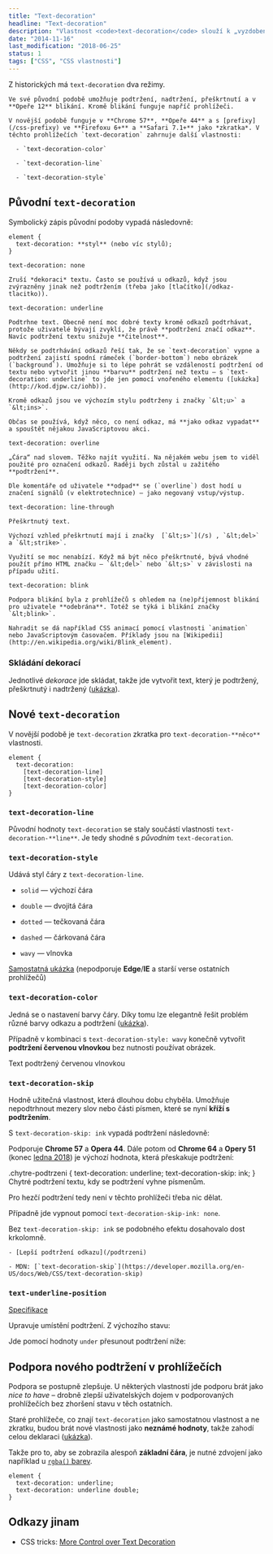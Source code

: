 ```yaml
---
title: "Text-decoration"
headline: "Text-decoration"
description: "Vlastnost <code>text-decoration</code> slouží k „vyzdobení“ běžného textu."
date: "2014-11-16"
last_modification: "2018-06-25"
status: 1
tags: ["CSS", "CSS vlastnosti"]
---
```


Z historických má `text-decoration` dva režimy.

    Ve své původní podobě umožňuje podtržení, nadtržení, přeškrtnutí a v **Opeře 12** blikání. Kromě blikání funguje napříč prohlížeči.

    V novější podobě funguje v **Chrome 57**, **Opeře 44** a s [prefixy](/css-prefixy) ve **Firefoxu 6+** a **Safari 7.1+** jako *zkratka*. V těchto prohlížečích `text-decoration` zahrnuje další vlastnosti:

      - `text-decoration-color`

      - `text-decoration-line`

      - `text-decoration-style`

## Původní `text-decoration`

Symbolický zápis původní podoby vypadá následovně:

```
element {
  text-decoration: **styl** (nebo víc stylů);
}
```

  `text-decoration: none`
  
    Zruší *dekoraci* textu. Často se používá u odkazů, když jsou zvýrazněny jinak než podtržením (třeba jako [tlačítko](/odkaz-tlacitko)).

  `text-decoration: underline`
  
    Podtrhne text. Obecně není moc dobré texty kromě odkazů podtrhávat, protože uživatelé bývají zvyklí, že právě **podtržení značí odkaz**. Navíc podtržení textu snižuje **čitelnost**.

    Někdy se podtrhávání odkazů řeší tak, že se `text-decoration` vypne a podtržení zajistí spodní rámeček (`border-bottom`) nebo obrázek (`background`). Umožňuje si to lépe pohrát se vzdáleností podtržení od textu nebo vytvořit jinou **barvu** podtržení než textu — s `text-decoration: underline` to jde jen pomocí vnořeného elementu ([ukázka](http://kod.djpw.cz/iohb)).

    Kromě odkazů jsou ve výchozím stylu podtrženy i značky `&lt;u>` a `&lt;ins>`.

    Občas se používá, když něco, co není odkaz, má **jako odkaz vypadat** a spouštět nějakou JavaScriptovou akci.

  `text-decoration: overline`
  
    „Čára“ nad slovem. Těžko najít využití. Na nějakém webu jsem to viděl použité pro označení odkazů. Raději bych zůstal u zažitého **podtržení**.

    Dle komentáře od uživatele **odpad** se (`overline`) dost hodí u značení signálů (v elektrotechnice) – jako negovaný vstup/výstup.

  `text-decoration: line-through`
  
    Přeškrtnutý text.

    Výchozí vzhled přeškrtnutí mají i značky  [`&lt;s>`](/s) , `&lt;del>` a `&lt;strike>`.

    Využití se moc nenabízí. Když má být něco přeškrtnuté, bývá vhodné použít přímo HTML značku – `&lt;del>` nebo `&lt;s>` v závislosti na případu užití.

  `text-decoration: blink`
  
    Podpora blikání byla z prohlížečů s ohledem na (ne)příjemnost blikání pro uživatele **odebrána**. Totéž se týká i blikání značky `&lt;blink>`.

    Nahradit se dá například CSS animací pomocí vlastnosti `animation` nebo JavaScriptovým časovačem. Příklady jsou na [Wikipedii](http://en.wikipedia.org/wiki/Blink_element).

### Skládání dekorací

Jednotlivé *dekorace* jde skládat, takže jde vytvořit text, který je podtržený, přeškrtnutý i nadtržený ([ukázka](http://kod.djpw.cz/johb)).

## Nové `text-decoration`

V novější podobě je `text-decoration` zkratka pro `text-decoration-**něco**` vlastnosti.

```
element {
  text-decoration: 
    [text-decoration-line] 
    [text-decoration-style]
    [text-decoration-color]
}

```

### `text-decoration-line`

Původní hodnoty `text-decoration` se staly součástí vlastnosti `text-decoration-**line**`. Je tedy shodné s *původním* `text-decoration`.

### `text-decoration-style`

Udává styl čáry z `text-decoration-line`.

  - `solid` — výchozí  čára

  - `double` — dvojitá  čára

  - `dotted` — tečkovaná čára

  - `dashed` — čárkovaná čára

  - `wavy` — vlnovka

[Samostatná ukázka](http://kod.djpw.cz/kohb) (nepodporuje **Edge**/**IE** a starší verse ostatních prohlížečů)

### `text-decoration-color`

Jedná se o nastavení barvy čáry. Díky tomu lze elegantně řešit problém různé barvy odkazu a podtržení ([ukázka](http://kod.djpw.cz/nohb)).

Případně v kombinaci s `text-decoration-style: wavy` konečně vytvořit **podtržení červenou vlnovkou** bez nutnosti používat obrázek.

  Text podtržený červenou vlnovkou

### `text-decoration-skip`

Hodně užitečná vlastnost, která dlouhou dobu chyběla. Umožňuje nepodtrhnout mezery slov nebo části písmen, které se nyní **kříží s podtržením**.

S `text-decoration-skip: ink` vypadá podtržení následovně:

Podporuje **Chrome 57** a **Opera 44**. Dále potom od **Chrome 64** a **Opery 51** (konec [ledna 2018](https://www.chromestatus.com/feature/5631679087509504)) je výchozí hodnota, která přeskakuje podtržení:

  .chytre-podtrzeni {
    text-decoration: underline;
    text-decoration-skip: ink;
  }
  Chytré podtržení textu, kdy se podtržení vyhne písmenům.

Pro hezčí podtržení tedy není v těchto prohlížeči třeba nic dělat.

Případně jde vypnout pomocí `text-decoration-skip-ink: none`.

Bez `text-decoration-skip: ink` se podobného efektu dosahovalo dost krkolomně.

    - [Lepší podtržení odkazu](/podtrzeni)

    - MDN: [`text-decoration-skip`](https://developer.mozilla.org/en-US/docs/Web/CSS/text-decoration-skip)

### `text-underline-position`

[Specifikace](http://dev.w3.org/csswg/css-text-decor-3/#text-underline-position-property)

Upravuje umístění podtržení. Z výchozího stavu:

Jde pomocí hodnoty `under` přesunout podtržení níže:

## Podpora nového podtržení v prohlížečích

Podpora se postupně zlepšuje. U některých vlastností jde podporu brát jako *nice to have* – drobně zlepší uživatelských dojem v podporovaných prohlížečích bez zhoršení stavu v těch ostatních.

Staré prohlížeče, co znají `text-decoration` jako samostatnou vlastnost a ne zkratku, budou brát nové vlastnosti jako **neznámé hodnoty**, takže zahodí celou deklaraci ([ukázka](http://kod.djpw.cz/mohb)).

Takže pro to, aby se zobrazila alespoň **základní čára**, je nutné zdvojení jako například u [`rgba()` barev](/rgba).

```
element {
  text-decoration: underline;
  text-decoration: underline double;
}
```

## Odkazy jinam

  - CSS tricks: [More Control over Text Decoration](https://css-tricks.com/more-control-over-text-decoration/)